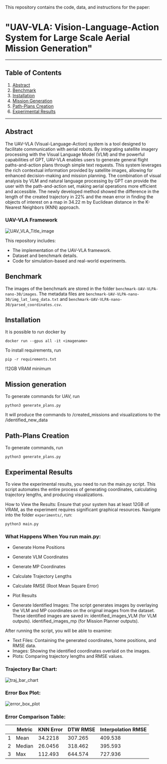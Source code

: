 This repository contains the code, data, and instructions for the paper:  
# "UAV-VLA: Vision-Language-Action System for Large Scale Aerial Mission Generation"

---

## Table of Contents
1. [Abstract](#abstract)
2. [Benchmark](#benchmark)
3. [Installation](#installation)
4. [Mission Generation](#mission-generation)
5. [Path-Plans Creation](#path-plan-creation)
6. [Experimental Results](#experimental-results)


---
## Abstract
The UAV-VLA (Visual-Language-Action) system is a tool designed to facilitate communication with aerial robots. 
By integrating satellite imagery processing with the Visual Language Model (VLM) and the powerful capabilities of GPT, UAV-VLA enables users to generate general flight paths-and-action plans through simple text requests. 
This system leverages the rich contextual information provided by satellite images, allowing for enhanced decision-making and mission planning. 
The combination of visual analysis by VLM and natural language processing by GPT can provide the user with the path-and-action set, making aerial operations more efficient and accessible. The newly developed method showed the difference in the length of the created trajectory in 22\% and the mean error in finding the objects of interest on a map in 34.22 m by Euclidean distance in the K-Nearest Neighbors (KNN) approach.

### UAV-VLA Framework

![UAV_VLA_Title_image](https://github.com/user-attachments/assets/b2e92daf-b21b-47b8-ab38-3e20ac6b18e6)

This repository includes:
- The implementation of the UAV-VLA framework.
- Dataset and benchmark details.
- Code for simulation-based and real-world experiments.

## Benchmark

The images of the benchmark are stored in the folder ```benchmark-UAV-VLPA-nano-30/images```. The metadata files are ```benchmark-UAV-VLPA-nano-30/img_lat_long_data.txt``` and ```benchmark-UAV-VLPA-nano-30/parsed_coordinates.csv```.

## Installation

It is possible to run docker by

```
docker run --gpus all -it <imagename>
```

To install requirements, run 

```
pip -r requirements.txt
```
!12GB VRAM minimum


## Mission generation

To generate commands for UAV, run
```
python3 generate_plans.py
```
It will produce the commands to /created_missions and visualizations to the /identified_new_data


## Path-Plans Creation

To generate commands, run
```
python3 generate_plans.py
```

## Experimental Results
To view the experimental results, you need to run the main.py script. This script automates the entire process of generating coordinates, calculating trajectory lengths, and producing visualizations.

How to View the Results:
Ensure that your system has at least 12GB of VRAM, as the experiment requires significant graphical resources.
Navigate into the folder ```experiments/```, run:
```
python3 main.py
```

### What Happens When You run main.py:

- Generate Home Positions

- Generate VLM Coordinates

- Generate MP Coordinates

- Calculate Trajectory Lengths

- Calculate RMSE (Root Mean Square Error)
  
- Plot Results

- Generate Identified Images:
The script generates images by overlaying the VLM and MP coordinates on the original images from the dataset.
These identified images are saved in:
identified_images_VLM (for VLM outputs).
identified_images_mp (for Mission Planner outputs).

After running the script, you will be able to examine:

- Text Files: Containing the generated coordinates, home positions, and RMSE data.
- Images: Showing the identified coordinates overlaid on the images.
- Plots: Comparing trajectory lengths and RMSE values.

### Trajectory Bar Chart:

![traj_bar_chart](https://github.com/user-attachments/assets/e27a0c86-e54a-433a-822c-dc68297fdd37)

### Error Box Plot:

![error_box_plot](https://github.com/user-attachments/assets/52f9afcf-ba3f-4cc2-bb37-bf48475a077b)

### Error Comparison Table:

|    | Metric   |   KNN Error |   DTW RMSE |   Interpolation RMSE |
|----|----------|-------------|------------|----------------------|
|  1 | Mean     |     34.2218 |    307.265 |              409.538 |
|  2 | Median   |     26.0456 |    318.462 |              395.593 |
|  3 | Max      |    112.493  |    644.574 |              727.936 |
